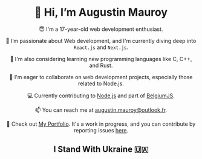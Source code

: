 <h1 align="center">👋 Hi, I’m Augustin Mauroy</h1>
<p align="center">😇 I'm a 17-year-old web development enthusiast.</p>

<p align="center">👀 I’m passionate about Web development, and I'm currently diving deep into <code>React.js</code> and <code>Next.js</code>.</p>

<p align="center">🤔 I'm also considering learning new programming languages like C, C++, and Rust.</p>

<p align="center">💞️ I'm eager to collaborate on web development projects, especially those related to Node.js.</p>

<p align="center">💻 Currently contributing to <a href="https://github.com/nodejs">Node.js</a> and part of <a href="https://belgiumjs.github.io">BelgiumJS</a>.</p>

<p align="center">📫 You can reach me at <a href="mailto:augustin.mauroy@outlook.fr">augustin.mauroy@outlook.fr</a>.</p>

<p align="center">📕 Check out <a href="https://augustinmauroy.github.io/">My Portfolio</a>. It's a work in progress, and you can contribute by reporting issues <a href="https://github.com/AugustinMauroy/AugustinMauroy">here</a>.</p>

<h2 align="center">I Stand With Ukraine 🇺🇦</h2>
